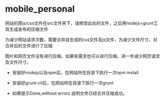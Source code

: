 # mobile_personal

网站的原js/css文件在src文件夹下，请修改此处的文件，之后用nodejs+grunt工具生成发布的压缩文件

为减少网站请求次数，需要合并自生成的css文件及js文件，为减少文件尺寸，对合并后的文件进行了压缩

图片和网页文件没有进行压缩，如果有需求也可以进行压缩，进一步减少网页请求及文件尺寸。

- 安装好nodejs以及npm后，在网站所在目录下执行一次npm install

- 安装好grunt-cli后，在网站所在目录下执行一次grunt

- 如果提示Done,without errors.说明文件已经合并压缩成功。